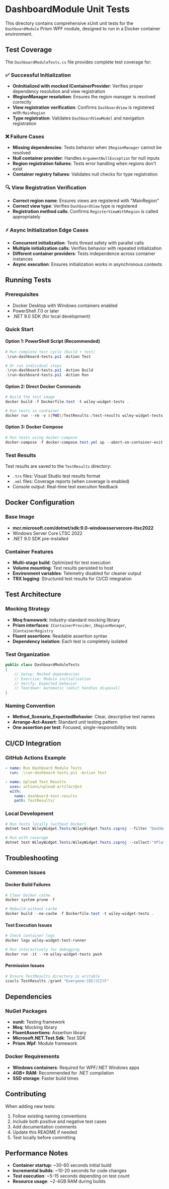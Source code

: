 # DashboardModule Unit Tests

This directory contains comprehensive xUnit unit tests for the `DashboardModule` Prism WPF module, designed to run in a Docker container environment.

## Test Coverage

The `DashboardModuleTests.cs` file provides complete test coverage for:

### ✅ Successful Initialization
- **OnInitialized with mocked IContainerProvider**: Verifies proper dependency resolution and view registration
- **IRegionManager resolution**: Ensures the region manager is resolved correctly
- **View registration verification**: Confirms `DashboardView` is registered with `MainRegion`
- **Type registration**: Validates `DashboardViewModel` and navigation registration

### ❌ Failure Cases
- **Missing dependencies**: Tests behavior when `IRegionManager` cannot be resolved
- **Null container provider**: Handles `ArgumentNullException` for null inputs
- **Region registration failures**: Tests error handling when regions don't exist
- **Container registry failures**: Validates null checks for type registration

### 🔍 View Registration Verification
- **Correct region name**: Ensures views are registered with "MainRegion"
- **Correct view type**: Verifies `DashboardView` type is registered
- **Registration method calls**: Confirms `RegisterViewWithRegion` is called appropriately

### ⚡ Async Initialization Edge Cases
- **Concurrent initialization**: Tests thread safety with parallel calls
- **Multiple initialization calls**: Verifies behavior with repeated initialization
- **Different container providers**: Tests independence across container instances
- **Async execution**: Ensures initialization works in asynchronous contexts

## Running Tests

### Prerequisites
- Docker Desktop with Windows containers enabled
- PowerShell 7.0 or later
- .NET 9.0 SDK (for local development)

### Quick Start

#### Option 1: PowerShell Script (Recommended)
```powershell
# Run complete test cycle (build + test)
.\run-dashboard-tests.ps1 -Action Test

# Or run individual steps
.\run-dashboard-tests.ps1 -Action Build
.\run-dashboard-tests.ps1 -Action Run
```

#### Option 2: Direct Docker Commands
```powershell
# Build the test image
docker build -f Dockerfile.test -t wiley-widget-tests .

# Run tests in container
docker run --rm -v ${PWD}/TestResults:/test-results wiley-widget-tests
```

#### Option 3: Docker Compose
```powershell
# Run tests using docker-compose
docker-compose -f docker-compose.test.yml up --abort-on-container-exit
```

### Test Results

Test results are saved to the `TestResults` directory:
- `.trx` files: Visual Studio test results format
- `.xml` files: Coverage reports (when coverage is enabled)
- Console output: Real-time test execution feedback

## Docker Configuration

### Base Image
- **mcr.microsoft.com/dotnet/sdk:9.0-windowsservercore-ltsc2022**
- Windows Server Core LTSC 2022
- .NET 9.0 SDK pre-installed

### Container Features
- **Multi-stage build**: Optimized for test execution
- **Volume mounting**: Test results persisted to host
- **Environment variables**: Telemetry disabled for cleaner output
- **TRX logging**: Structured test results for CI/CD integration

## Test Architecture

### Mocking Strategy
- **Moq framework**: Industry-standard mocking library
- **Prism interfaces**: `IContainerProvider`, `IRegionManager`, `IContainerRegistry`
- **Fluent assertions**: Readable assertion syntax
- **Dependency isolation**: Each test is completely isolated

### Test Organization
```csharp
public class DashboardModuleTests
{
    // Setup: Mocked dependencies
    // Exercise: Module initialization
    // Verify: Expected behavior
    // Teardown: Automatic (xUnit handles disposal)
}
```

### Naming Convention
- **Method_Scenario_ExpectedBehavior**: Clear, descriptive test names
- **Arrange-Act-Assert**: Standard unit testing pattern
- **One assertion per test**: Focused, single-responsibility tests

## CI/CD Integration

### GitHub Actions Example
```yaml
- name: Run Dashboard Module Tests
  run: .\run-dashboard-tests.ps1 -Action Test

- name: Upload Test Results
  uses: actions/upload-artifact@v3
  with:
    name: dashboard-test-results
    path: TestResults/
```

### Local Development
```powershell
# Run tests locally (without Docker)
dotnet test WileyWidget.Tests/WileyWidget.Tests.csproj --filter "DashboardModuleTests"

# Run with coverage
dotnet test WileyWidget.Tests/WileyWidget.Tests.csproj --collect:"XPlat Code Coverage"
```

## Troubleshooting

### Common Issues

#### Docker Build Failures
```powershell
# Clear Docker cache
docker system prune -f

# Rebuild without cache
docker build --no-cache -f Dockerfile.test -t wiley-widget-tests .
```

#### Test Execution Issues
```powershell
# Check container logs
docker logs wiley-widget-test-runner

# Run interactively for debugging
docker run -it --rm wiley-widget-tests pwsh
```

#### Permission Issues
```powershell
# Ensure TestResults directory is writable
icacls TestResults /grant "Everyone:(OI)(CI)F"
```

## Dependencies

### NuGet Packages
- **xunit**: Testing framework
- **Moq**: Mocking library
- **FluentAssertions**: Assertion library
- **Microsoft.NET.Test.Sdk**: Test SDK
- **Prism.Wpf**: Module framework

### Docker Requirements
- **Windows containers**: Required for WPF/.NET Windows apps
- **4GB+ RAM**: Recommended for .NET compilation
- **SSD storage**: Faster build times

## Contributing

When adding new tests:
1. Follow existing naming conventions
2. Include both positive and negative test cases
3. Add documentation comments
4. Update this README if needed
5. Test locally before committing

## Performance Notes

- **Container startup**: ~30-60 seconds initial build
- **Incremental builds**: ~10-20 seconds for code changes
- **Test execution**: ~5-15 seconds depending on test count
- **Resource usage**: ~2-4GB RAM during builds